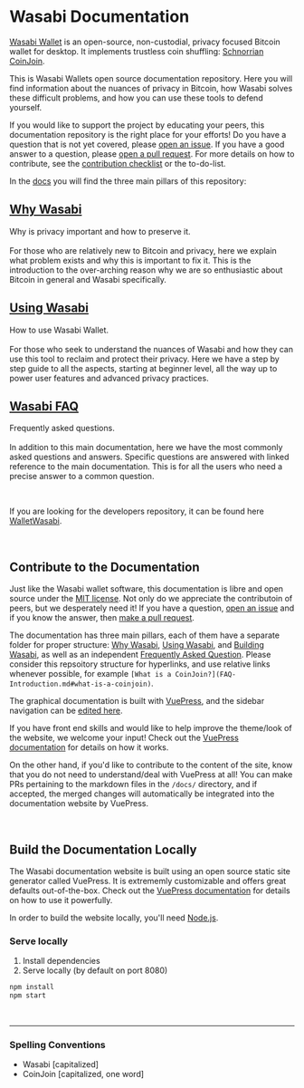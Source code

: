 # Wasabi Documentation

[Wasabi Wallet](https://wasabiwallet.io) is an open-source, non-custodial, privacy focused Bitcoin wallet for desktop. It implements trustless coin shuffling: [Schnorrian CoinJoin](https://github.com/nopara73/ZeroLink/).

This is Wasabi Wallets open source documentation repository.
Here you will find information about the nuances of privacy in Bitcoin, how Wasabi solves these difficult problems, and how you can use these tools to defend yourself.

If you would like to support the project by educating your peers, this documentation repository is the right place for your efforts!
Do you have a question that is not yet covered, please [open an issue](https://github.com/zkSNACKs/WasabiDoc/issues).
If you have a good answer to a question, please [open a pull request](https://github.com/zkSNACKs/WasabiDoc/pulls).
For more details on how to contribute, see the [contribution checklist](/docs/ContributionChecklist.md) or the to-do-list.

In the [docs](https://github.com/zkSNACKs/WasabiDoc/tree/master/docs) you will find the three main pillars of this repository:

## [Why Wasabi](https://github.com/zkSNACKs/WasabiDoc/tree/master/docs/why-wasabi)
Why is privacy important and how to preserve it.
</br>
</br>
For those who are relatively new to Bitcoin and privacy, here we explain what problem exists and why this is important to fix it.
This is the introduction to the over-arching reason why we are so enthusiastic about Bitcoin in general and Wasabi specifically.


## [Using Wasabi](https://github.com/zkSNACKs/WasabiDoc/tree/master/docs/using-wasabi)
How to use Wasabi Wallet.
</br>
</br>
For those who seek to understand the nuances of Wasabi and how they can use this tool to reclaim and protect their privacy. Here we have a step by step guide to all the aspects, starting at beginner level, all the way up to power user features and advanced privacy practices.


## [Wasabi FAQ](https://github.com/zkSNACKs/WasabiDoc/tree/master/docs/FAQ)
Frequently asked questions.
</br>
</br>
In addition to this main documentation, here we have the most commonly asked questions and answers. Specific questions are answered with linked reference to the main documentation. This is for all the users who need a precise answer to a common question.

</br>

If you are looking for the developers repository, it can be found here [WalletWasabi](https://github.com/zkSNACKs/WalletWasabi).

</br>

## Contribute to the Documentation

Just like the Wasabi wallet software, this documentation is libre and open source under the [MIT license](LICENSE). Not only do we appreciate the contributoin of peers, but we desperately need it! If you have a question, [open an issue](https://github.com/zkSNACKs/WasabiDoc/issues) and if you know the answer, then [make a pull request](https://github.com/zkSNACKs/WasabiDoc/pulls).

The documentation has three main pillars, each of them have a separate folder for proper structure: [Why Wasabi](https://github.com/zkSNACKs/WasabiDoc/tree/master/docs/why-wasabi), [Using Wasabi](https://github.com/zkSNACKs/WasabiDoc/tree/master/docs/using-wasabi), and [Building Wasabi](https://github.com/zkSNACKs/WasabiDoc/tree/master/docs/building-wasabi), as well as an independent [Frequently Asked Question](https://github.com/zkSNACKs/WasabiDoc/tree/master/docs/FAQ). Please consider this repsoitory structure for hyperlinks, and use relative links whenever possible, for example `[What is a CoinJoin?](FAQ-Introduction.md#what-is-a-coinjoin)`.

The graphical documentation is built with [VuePress](https://v1.vuepress.vuejs.org/), and the sidebar navigation can be [edited here](https://github.com/zkSNACKs/WasabiDoc/blob/master/docs/.vuepress/config.js).

If you have front end skills and would like to help improve the theme/look of the website, we welcome your input! Check out the [VuePress documentation](https://v1.vuepress.vuejs.org/) for details on how it works.

On the other hand, if you'd like to contribute to the content of the site, know that you do not need to understand/deal with VuePress at all! You can make PRs pertaining to the markdown files in the `/docs/` directory, and if accepted, the merged changes will automatically be integrated into the documentation website by VuePress.

<br>

## Build the Documentation Locally
The Wasabi documentation website is built using an open source static site generator called VuePress. It is extrememly customizable and offers great defaults out-of-the-box. Check out the [VuePress documentation](https://v1.vuepress.vuejs.org/) for details on how to use it powerfully.

In order to build the website locally, you'll need [Node.js](https://nodejs.org/en/download/).

### Serve locally
1. Install dependencies
2. Serve locally (by default on port 8080)

```bash
npm install
npm start
```

<br>

---
### Spelling Conventions

- Wasabi [capitalized]
- CoinJoin [capitalized, one word]
